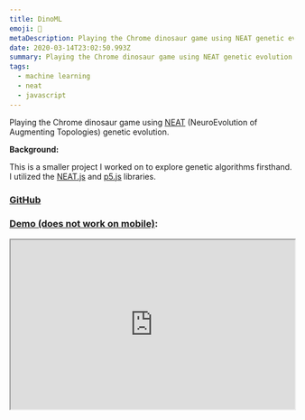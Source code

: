 ```yaml
---
title: DinoML
emoji: 🦖
metaDescription: Playing the Chrome dinosaur game using NEAT genetic evolution
date: 2020-03-14T23:02:50.993Z
summary: Playing the Chrome dinosaur game using NEAT genetic evolution
tags:
  - machine learning
  - neat
  - javascript
---
```

Playing the Chrome dinosaur game using [NEAT](https://towardsdatascience.com/neat-an-awesome-approach-to-neuroevolution-3eca5cc7930f) (NeuroEvolution of Augmenting Topologies) genetic evolution.

**Background:**

This is a smaller project I worked on to explore genetic algorithms firsthand. I utilized the [NEAT.js](https://github.com/ExtensionShoe/NEAT-JS) and [p5.js](https://p5js.org/) libraries.

### [GitHub](https://github.com/shiv213/dinoML "GitHub")

### **[Demo (does not work on mobile)](https://shiv213.github.io/dinoML/):**

<iframe src="https://shiv213.github.io/dinoML/" width="100%" height="300"/>

![dino_neat](/static/img/dino.jpg "dino_neat")